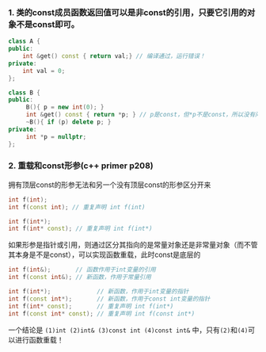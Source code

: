 ### 1. 类的const成员函数返回值可以是非const的引用，只要它引用的对象不是const即可。
```cpp
class A {
public:
    int &get() const { return val;} // 编译通过，运行错误！
private:
    int val = 0;
};

class B {
public:
     B(){ p = new int(0); }
     int &get() const { return *p; } // p是const，但*p不是const，所以没有问题
     ~B(){ if (p) delete p; }
private:
     int *p = nullptr;
};
```

### 2. 重载和const形参(c++ primer p208)
拥有顶层const的形参无法和另一个没有顶层const的形参区分开来
```cpp
int f(int);
int f(const int); // 重复声明 int f(int)

int f(int*);
int f(int* const); // 重复声明 int f(int*)
```
如果形参是指针或引用，则通过区分其指向的是常量对象还是非常量对象（而不管其本身是不是const），可以实现函数重载，此时const是底层的
```cpp
int f(int&);       // 函数作用于int变量的引用
int f(const int&); // 新函数，作用于常量引用

int f(int*);             // 新函数，作用于int变量的指针
int f(const int*);       // 新函数，作用于const int变量的指针
int f(int* const);       // 重复声明 int f(int*)
int f(const int* const); // 重复声明 int f(const int*)
```
一个结论是 `(1)int (2)int& (3)const int (4)const int&` 中，只有`(2)`和`(4)`可以进行函数重载！
